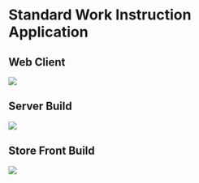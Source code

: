 # Standard Work Instruction Application

## Web Client
![](http://sao.beav.com:8082/app/rest/builds/aggregated/strob:(buildType:(id:SWI_Web_ClientBuild))/statusIcon.png)

## Server Build
![](http://sao.beav.com:8082/app/rest/builds/aggregated/strob:(buildType:(id:SWI_ServerBuild))/statusIcon.png)

## Store Front Build
![](http://sao.beav.com:8082/app/rest/builds/aggregated/strob:(buildType:(id:SWI_StoreFrontBuild))/statusIcon.png)

